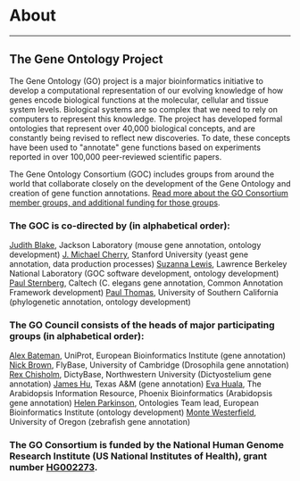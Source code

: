 # About
---

## The Gene Ontology Project
The Gene Ontology (GO) project is a major bioinformatics initiative to develop a computational representation of our evolving knowledge of how genes encode biological functions at the molecular, cellular and tissue system levels. Biological systems are so complex that we need to rely on computers to represent this knowledge. The project has developed formal ontologies that represent over 40,000 biological concepts, and are constantly being revised to reflect new discoveries. To date, these concepts have been used to "annotate" gene functions based on experiments reported in over 100,000 peer-reviewed scientific papers.

The Gene Ontology Consortium (GOC) includes groups from around the world that collaborate closely on the development of the Gene Ontology and creation of gene function annotations. [Read more about the GO Consortium member groups, and additional funding for those groups](http://geneontology.org/page/go-consortium-contributors-list).

### The GOC is co-directed by (in alphabetical order):
[Judith Blake](http://research.jax.org/faculty/judith_blake.html), Jackson Laboratory (mouse gene annotation, ontology development)
[J. Michael Cherry](https://med.stanford.edu/profiles/j-michael-cherry), Stanford University (yeast gene annotation, data production processes)
[Suzanna Lewis](http://berkeleybop.org/person/suzanna-lewis), Lawrence Berkeley National Laboratory (GOC software development, ontology development)
[Paul Sternberg](http://wormlab.caltech.edu/members/paul.html), Caltech (C. elegans gene annotation, Common Annotation Framework development)
[Paul Thomas](https://sites.google.com/usc.edu/thomaslab/dr-thomas), University of Southern California (phylogenetic annotation, ontology development)

### The GO Council consists of the heads of major participating groups (in alphabetical order):
[Alex Bateman](http://www.ebi.ac.uk/about/people/alex-bateman), UniProt, European Bioinformatics Institute (gene annotation)
[Nick Brown](http://fsmweb.northwestern.edu/faculty/facultyProfile.cfm?xid=10466), FlyBase, University of Cambridge (Drosophila gene annotation)
[Rex Chisholm](http://fsmweb.northwestern.edu/faculty/facultyProfile.cfm?xid=10466), DictyBase, Northwestern University (Dictyostelium gene annotation)
[James Hu](http://biochemistry.tamu.edu/faculty/hu-james-c-protein-interactionsmicrobial-genomics-and-annotation/), Texas A&M (gene annotation)
[Eva Huala](http://dpb.carnegiescience.edu/labs/huala-lab), The Arabidopsis Information Resource, Phoenix Bioinformatics (Arabidopsis gene annotation)
[Helen Parkinson](http://www.ebi.ac.uk/about/people/helen-parkinson), Ontologies Team lead, European Bioinformatics Institute (ontology development)
[Monte Westerfield](http://zfin.org/ZDB-PERS-960805-676), University of Oregon (zebrafish gene annotation)

### The GO Consortium is funded by the National Human Genome Research Institute (US National Institutes of Health), grant number [HG002273](https://projectreporter.nih.gov/project_info_details.cfm?aid=9209989).